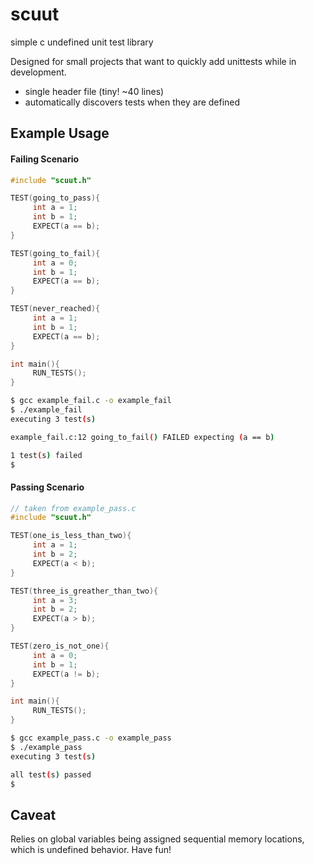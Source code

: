 # scuut
simple c undefined unit test library  
  
Designed for small projects that want to quickly add unittests while in development.
 - single header file (tiny! ~40 lines)
 - automatically discovers tests when they are defined

## Example Usage

#### Failing Scenario
```c
#include "scuut.h"

TEST(going_to_pass){
     int a = 1;
     int b = 1;
     EXPECT(a == b);
}

TEST(going_to_fail){
     int a = 0;
     int b = 1;
     EXPECT(a == b);
}

TEST(never_reached){
     int a = 1;
     int b = 1;
     EXPECT(a == b);
}

int main(){
     RUN_TESTS();
}
```

```bash
$ gcc example_fail.c -o example_fail
$ ./example_fail
executing 3 test(s)

example_fail.c:12 going_to_fail() FAILED expecting (a == b)

1 test(s) failed
$
```

#### Passing Scenario
```c
// taken from example_pass.c
#include "scuut.h"

TEST(one_is_less_than_two){
     int a = 1;
     int b = 2;
     EXPECT(a < b);
}

TEST(three_is_greather_than_two){
     int a = 3;
     int b = 2;
     EXPECT(a > b);
}

TEST(zero_is_not_one){
     int a = 0;
     int b = 1;
     EXPECT(a != b);
}

int main(){
     RUN_TESTS();
}
```

```bash
$ gcc example_pass.c -o example_pass
$ ./example_pass
executing 3 test(s)

all test(s) passed
$
```

## Caveat
Relies on global variables being assigned sequential memory locations, which is undefined behavior. Have fun!

